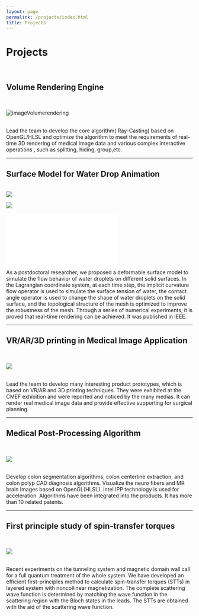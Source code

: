 ```yaml
---
layout: page
permalink: /projects/index.html
title: Projects
---
```


# Projects

<br>

## Volume Rendering Engine

<br>

![imageVolumerendering](images/volumerendering.jpg)

<br>
Lead the team to develop the core algorithm( Ray-Casting) based on OpenGL/HLSL and optimize the algorithm to meet the requirements of real-time 3D rendering of medical image data and various complex interactive operations , such as splitting, hiding, group,etc.

---

##  Surface Model for Water Drop Animation
<br>

<div align=left><img  src="images/droplet.jpg"/></div>

![](images/droplet.jpg)

<iframe src="//player.bilibili.com/player.html?bvid=BV1rV4y1b7WJ&page=1" scrolling="no" border="0" frameborder="no" framespacing="0" allowfullscreen="true"> </iframe>

<br>
As a postdoctoral researcher, we proposed a deformable surface model to simulate the flow behavior of water droplets on different solid surfaces. In the Lagrangian coordinate system, at each time step, the implicit curvature flow operator is used to simulate the surface tension of water, the contact angle operator is used to change the shape of water droplets on the solid surface, and the topological structure of the mesh is optimized to improve the robustness of the mesh. Through a series of numerical experiments, it is proved that real-time rendering can be achieved.  It was published in IEEE.

---

## VR/AR/3D printing in Medical Image Application

<br>

![](images/vrar3dprinting.jpg)

<br>
Lead the team to develop many interesting product prototypes, which is based on VR/AR and 3D printing techniques.  They were  exhibited at the CMEF exhibition and were reported and noticed by the many medias. It can render real medical image data and provide effective supporting for surgical planning. 


---

## Medical Post-Processing Algorithm

<br>

![](images/algorithm.jpg)

<br>
Develop colon segmentation algorithms, colon centerline extraction, and colon polyp CAD diagnosis algorithms. Visualize the neuro fibers and MR brain Images based on OpenGL(HLSL). Intel IPP technology is used for acceleration. Algorithms have been integrated into the products. It has more than 10 related patents.

---

## First principle study of spin-transfer torques

<br>

![](images/poster.jpg)

<br>
Recent experiments on the tunneling system and magnetic domain wall call for a full quantum treatment of the whole system. We have developed an efficient first-principles method to calculate spin-transfer torques (STTs) in layered system with noncollinear magnetization. The complete scattering wave function is determined by matching the wave function in the scattering region with the Bloch states in the leads. The STTs are obtained with the aid of the scattering wave function. 

